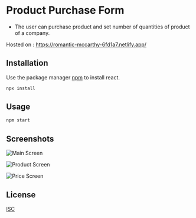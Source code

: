 # Product Purchase Form

- The user can purchase product and set number of quantities of product of a company.

Hosted on : https://romantic-mccarthy-6fd1a7.netlify.app/

## Installation

Use the package manager [npm](https://www.npmjs.com/) to install react.

```bash
npx install
```

## Usage

```js
npm start
```

## Screenshots

![Main Screen](https://ibb.co/k2Zbnnk)

![Product Screen](https://ibb.co/nktZy5r)

![Price Screen](https://ibb.co/30WR4Hk)


## License
[ISC](https://opensource.org/licenses/ISC)
